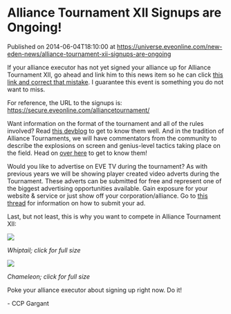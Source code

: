 # Alliance Tournament XII Signups are Ongoing!
Published on 2014-06-04T18:10:00 at https://universe.eveonline.com/new-eden-news/alliance-tournament-xii-signups-are-ongoing

If your alliance executor has not yet signed your alliance up for Alliance Tournament XII, go ahead and link him to this news item so he can click [this link and correct that mistake](https://secure.eveonline.com/alliancetournament/). I guarantee this event is something you do not want to miss.

For reference, the URL to the signups is: <https://secure.eveonline.com/alliancetournament/>

Want information on the format of the tournament and all of the rules involved? Read [this devblog](http://community.eveonline.com/news/dev-blogs/alliance-tournament-xii-signups-format-and-rules/) to get to know them well. And in the tradition of Alliance Tournaments, we will have commentators from the community to describe the explosions on screen and genius-level tactics taking place on the field. Head on [over here](http://community.eveonline.com/news/dev-blogs/alliance-tournament-xii-commentators-revealed/) to get to know them!

Would you like to advertise on EVE TV during the tournament? As with previous years we will be showing player created video adverts during the Tournament. These adverts can be submitted for free and represent one of the biggest advertising opportunities available. Gain exposure for your website & service or just show off your corporation/alliance. Go to [this thread](https://forums.eveonline.com/default.aspx?g=posts&t=348347) for information on how to submit your ad.

Last, but not least, this is why you want to compete in Alliance Tournament XII:

[![](http://web.ccpgamescdn.com/newssystem/media/66243/1/EVE_AllianceT_XIIPrizeGraphics1.jpg)](http://web.ccpgamescdn.com/newssystem/media/66243/1/EVE_AllianceT_XIIPrizeGraphics1.jpg)

_Whiptail; click for full size_

[![](http://web.ccpgamescdn.com/newssystem/media/66243/1/EVE_AllianceT_XIIPrizeGraphics2.jpg)](http://web.ccpgamescdn.com/newssystem/media/66243/1/EVE_AllianceT_XIIPrizeGraphics2.jpg)

_Chameleon; click for full size_

 

Poke your alliance executor about signing up right now. Do it!

\- CCP Gargant
